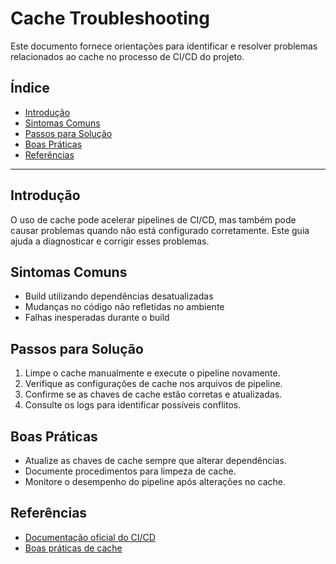 # Cache Troubleshooting

Este documento fornece orientações para identificar e resolver problemas relacionados ao cache no processo de CI/CD do projeto.

## Índice

- [Introdução](#introdução)
- [Sintomas Comuns](#sintomas-comuns)
- [Passos para Solução](#passos-para-solução)
- [Boas Práticas](#boas-práticas)
- [Referências](#referências)

---

## Introdução

O uso de cache pode acelerar pipelines de CI/CD, mas também pode causar problemas quando não está configurado corretamente. Este guia ajuda a diagnosticar e corrigir esses problemas.

## Sintomas Comuns

- Build utilizando dependências desatualizadas
- Mudanças no código não refletidas no ambiente
- Falhas inesperadas durante o build

## Passos para Solução

1. Limpe o cache manualmente e execute o pipeline novamente.
2. Verifique as configurações de cache nos arquivos de pipeline.
3. Confirme se as chaves de cache estão corretas e atualizadas.
4. Consulte os logs para identificar possíveis conflitos.

## Boas Práticas

- Atualize as chaves de cache sempre que alterar dependências.
- Documente procedimentos para limpeza de cache.
- Monitore o desempenho do pipeline após alterações no cache.

## Referências

- [Documentação oficial do CI/CD](#)
- [Boas práticas de cache](#)
